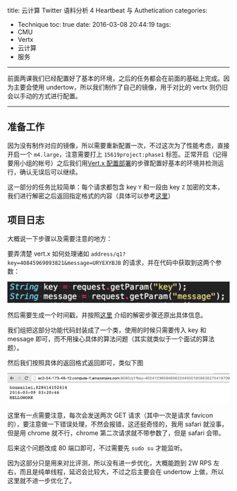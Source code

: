 title: 云计算 Twitter 语料分析 4 Heartbeat 与 Authetication
categories:
- Technique
toc: true
date: 2016-03-08 20:44:19
tags:
- CMU
- Vertx
- 云计算
- 服务
---

前面两课我们已经配置好了基本的环境，之后的任务都会在前面的基础上完成。因为主要会使用 undertow，所以我们制作了自己的镜像，用于对比的 vertx 则仍旧会以手动的方式进行配置。

<!-- more -->

---

## 准备工作

因为没有制作对应的镜像，所以需要重新配置一次，不过这次为了性能考虑，直接开启一个 `m4.large`，注意需要打上 `15619project:phase1` 标签。正常开启（记得要用小组的帐号）之后我们用[Vert.x 配置部署](http://wdxtub.com/2016/03/01/cc-p3/)的步骤配置好基本的环境并检测运行，确认无误后可以继续。

这一部分的任务比较简单：每个请求都包含 key `Y` 和一段由 key `Z` 加密的文本，我们进行解密之后返回指定格式的内容（具体可以参考[这里](http://wdxtub.com/2016/02/25/cc-p1/#Query_1__28Heartbeat_and_Authentication_29)）

## 项目日志

大概说一下步骤以及需要注意的地方：

要弄清楚 vert.x 如何处理诸如 `address/q1?key=40845969093821&message=URYEXYBJB` 的请求，并在代码中获取到这两个参数：

![获取参数](/images/14574935033615.jpg)

然后需要生成一个时间戳，并按照[这里](http://wdxtub.com/2016/02/25/cc-p1/#Query_1__28Heartbeat_and_Authentication_29) 介绍的解密步骤还原出具体信息。

我们组把这部分功能代码封装成了一个类，使用的时候只需要传入 key 和 message 即可，而不用操心具体的算法问题（其实就类似于一个面试的算法题）。

然后我们按照具体的返回格式返回即可，类似下图

![返回结果](/images/14574936621579.jpg)

这里有一点需要注意，每次会发送两次 GET 请求（其中一次是请求 favicon 的），要注意做一下错误处理，不然会报错，这还挺奇怪的，我用 safari 就没事，但是用 chrome 就不行，chrome 第二次请求就不带参数了，但是 safari 会带。

后来这个问题改成 80 端口即可，不过需要先 `sudo su` 才能监听。

因为这部分只是用来对比评测，所以没有进一步优化，大概能跑到 2W RPS 左右，而且是纯单线程，延迟会比较大，不过之后主要会在 undertow 上做，所以这里就不进一步优化了。


